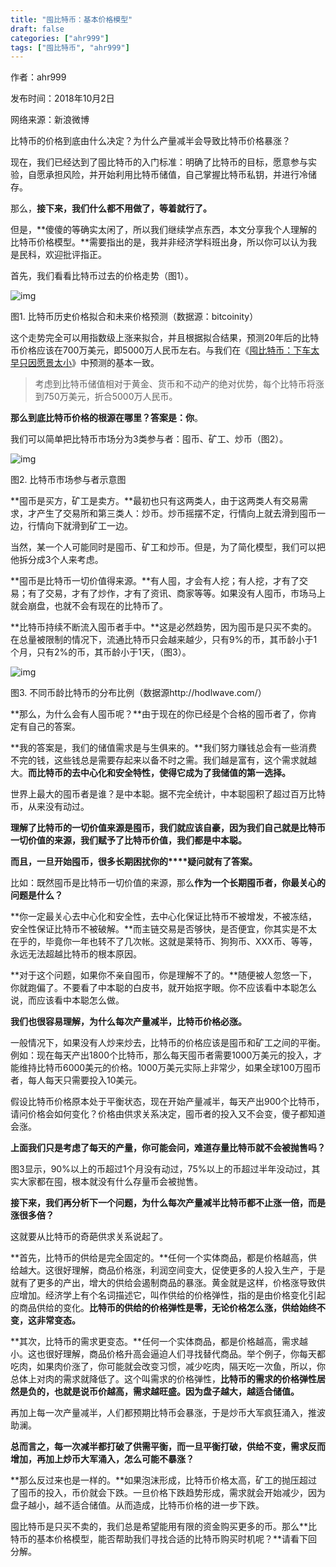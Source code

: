 ```yaml
---
title: "囤比特币：基本价格模型"
draft: false
categories: ["ahr999"]
tags: ["囤比特币", "ahr999"]
---
```


作者：ahr999

发布时间：2018年10月2日

网络来源：新浪微博

比特币的价格到底由什么决定？为什么产量减半会导致比特币价格暴涨？

现在，我们已经达到了囤比特币的入门标准：明确了比特币的目标，愿意参与实验，自愿承担风险，并开始利用比特币储值，自己掌握比特币私钥，并进行冷储存。

那么，**接下来，我们什么都不用做了，等着就行了。**

但是，**傻傻的等确实太闲了，所以我们继续学点东西，本文分享我个人理解的比特币价格模型。**需要指出的是，我并非经济学科班出身，所以你可以认为我是民科，欢迎批评指正。

首先，我们看看比特币过去的价格走势（图1）。

![img](https://suncle-public.oss-cn-shenzhen.aliyuncs.com/uPic/CD6208F8-0729-4C36-9EDB-87849F0269CA-1635945841734.jpeg)

图1. 比特币历史价格拟合和未来价格预测（数据源：bitcoinity）

这个走势完全可以用指数级上涨来拟合，并且根据拟合结果，预测20年后的比特币价格应该在700万美元，即5000万人民币左右。与我们在《[囤比特币：下车太早只因愿景太小](囤比特币：下车太早只因愿景太小.md)》中预测的基本一致。

> 考虑到比特币储值相对于黄金、货币和不动产的绝对优势，每个比特币将涨到750万美元，折合5000万人民币。

**那么到底比特币价格的根源在哪里？答案是：你**。

我们可以简单把比特币市场分为3类参与者：囤币、矿工、炒币（图2）。

![img](https://suncle-public.oss-cn-shenzhen.aliyuncs.com/uPic/A7CD8A5A-EE8A-4E73-A067-83AD010EA3C0-1635945844582.jpeg)

图2. 比特币市场参与者示意图

**囤币是买方，矿工是卖方。**最初也只有这两类人，由于这两类人有交易需求，才产生了交易所和第三类人：炒币。炒币摇摆不定，行情向上就去滑到囤币一边，行情向下就滑到矿工一边。

当然，某一个人可能同时是囤币、矿工和炒币。但是，为了简化模型，我们可以把他拆分成3个人来考虑。

**囤币是比特币一切价值得来源。**有人囤，才会有人挖；有人挖，才有了交易；有了交易，才有了炒作，才有了资讯、商家等等。如果没有人囤币，市场马上就会崩盘，也就不会有现在的比特币了。

**比特币持续不断流入囤币者手中。**这是必然趋势，因为囤币是只买不卖的。在总量被限制的情况下，流通比特币只会越来越少，只有9%的币，其币龄小于1个月，只有2%的币，其币龄小于1天，（图3）。

![img](https://suncle-public.oss-cn-shenzhen.aliyuncs.com/uPic/4E57CBA7-023E-4FE7-BAF9-0B0FCD663F52-1635945847506.jpeg)

图3. 不同币龄比特币的分布比例（数据源http://hodlwave.com/）

**那么，为什么会有人囤币呢？**由于现在的你已经是个合格的囤币者了，你肯定有自己的答案。

**我的答案是，我们的储值需求是与生俱来的。**我们努力赚钱总会有一些消费不完的钱，这些钱总是需要存起来以备不时之需。我们越是富有，这个需求就越大。**而比特币的去中心化和安全特性，使得它成为了我储值的第一选择。**

世界上最大的囤币者是谁？是中本聪。据不完全统计，中本聪囤积了超过百万比特币，从来没有动过。

**理解了比特币的一切价值来源是囤币，我们就应该自豪，因为我们自己就是比特币一切价值的来源，我们赋予了比特币价值，我们都是中本聪。**

**而且，一旦开始囤币，很多长期困扰你的****疑问就有了答案。**

比如：既然囤币是比特币一切价值的来源，那么**作为一个长期囤币者，你最关心的问题是什么？**

**你一定最关心去中心化和安全性，去中心化保证比特币不被增发，不被冻结，安全性保证比特币不被破解。**而主链交易是否够快，是否便宜，你其实是不太在乎的，毕竟你一年也转不了几次帐。这就是莱特币、狗狗币、XXX币、等等，永远无法超越比特币的根本原因。

**对于这个问题，如果你不亲自囤币，你是理解不了的。**随便被人忽悠一下，你就跑偏了。不要看了中本聪的白皮书，就开始抠字眼。你不应该看中本聪怎么说，而应该看中本聪怎么做。

**我们也很容易理解，为什么每次产量减半，比特币价格必涨。**

一般情况下，如果没有人炒来炒去，比特币的价格应该是囤币和矿工之间的平衡。例如：现在每天产出1800个比特币，那么每天囤币者需要1000万美元的投入，才能维持比特币6000美元的价格。1000万美元实际上非常少，如果全球100万囤币者，每人每天只需要投入10美元。

假设比特币价格原本处于平衡状态，现在开始产量减半，每天产出900个比特币，请问价格会如何变化？价格由供求关系决定，囤币者的投入又不会变，傻子都知道会涨。

**上面我们只是考虑了每天的产量，你可能会问，难道存量比特币就不会被抛售吗？**

图3显示，90%以上的币超过1个月没有动过，75%以上的币超过半年没动过，其实大家都在囤，根本就没有什么存量币会被抛售。

**接下来，我们再分析下一个问题，为什么每次产量减半比特币都不止涨一倍，而是涨很多倍？**

这就要从比特币的奇葩供求关系说起了。

**首先，比特币的供给是完全固定的。**任何一个实体商品，都是价格越高，供给越大。这很好理解，商品价格涨，利润空间变大，促使更多的人投入生产，于是就有了更多的产出，增大的供给会遏制商品的暴涨。黄金就是这样，价格涨导致供应增加。经济学上有个名词描述它，叫作供给的价格弹性，指的是由价格变化引起的商品供给的变化。**比特币的供给的价格弹性是零，无论价格怎么涨，供给始终不变，这非常变态。**

**其次，比特币的需求更变态。**任何一个实体商品，都是价格越高，需求越小。这也很好理解，商品价格升高会逼迫人们寻找替代商品。举个例子，你每天都吃肉，如果肉价涨了，你可能就会改变习惯，减少吃肉，隔天吃一次鱼，所以，你总体上对肉的需求就降低了。这个叫需求的价格弹性，**比特币的需求的价格弹性居然是负的，也就是说币价越高，需求越旺盛。因为盘子越大，越适合储值。**

再加上每一次产量减半，人们都预期比特币会暴涨，于是炒币大军疯狂涌入，推波助澜。

**总而言之，每一次减半都打破了供需平衡，而一旦平衡打破，供给不变，需求反而增加，再加上炒币大军涌入，怎么可能不暴涨？**

**那么反过来也是一样的。**如果泡沫形成，比特币价格太高，矿工的抛压超过了囤币的投入，币价就会下跌。一旦价格下跌趋势形成，需求就会开始减少，因为盘子越小，越不适合储值。从而造成，比特币价格的进一步下跌。

囤比特币是只买不卖的，我们总是希望能用有限的资金购买更多的币。那么**比特币的基本价格模型，能否帮助我们寻找合适的比特币购买时机呢？**请看下回分解。

